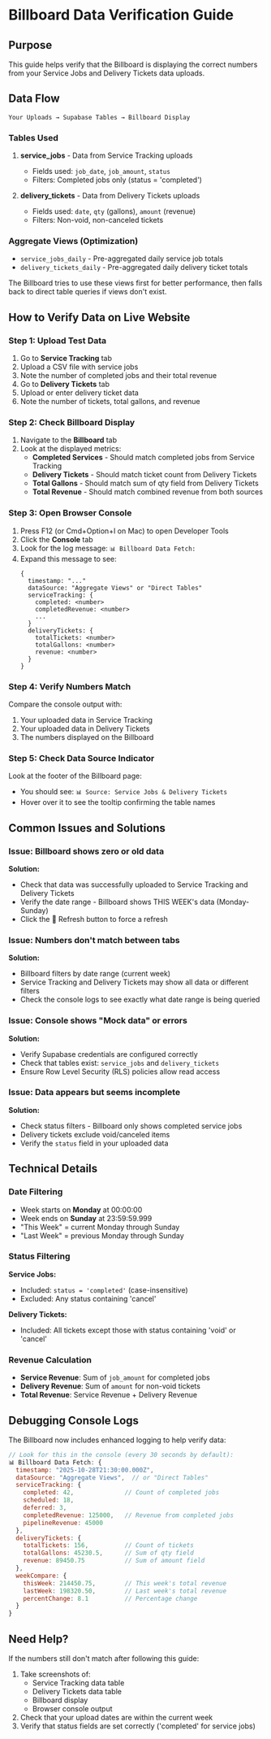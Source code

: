 # Billboard Data Verification Guide

## Purpose
This guide helps verify that the Billboard is displaying the correct numbers from your Service Jobs and Delivery Tickets data uploads.

## Data Flow

```
Your Uploads → Supabase Tables → Billboard Display
```

### Tables Used
1. **service_jobs** - Data from Service Tracking uploads
   - Fields used: `job_date`, `job_amount`, `status`
   - Filters: Completed jobs only (status = 'completed')
   
2. **delivery_tickets** - Data from Delivery Tickets uploads
   - Fields used: `date`, `qty` (gallons), `amount` (revenue)
   - Filters: Non-void, non-canceled tickets

### Aggregate Views (Optimization)
- `service_jobs_daily` - Pre-aggregated daily service job totals
- `delivery_tickets_daily` - Pre-aggregated daily delivery ticket totals

The Billboard tries to use these views first for better performance, then falls back to direct table queries if views don't exist.

## How to Verify Data on Live Website

### Step 1: Upload Test Data
1. Go to **Service Tracking** tab
2. Upload a CSV file with service jobs
3. Note the number of completed jobs and their total revenue
4. Go to **Delivery Tickets** tab
5. Upload or enter delivery ticket data
6. Note the number of tickets, total gallons, and revenue

### Step 2: Check Billboard Display
1. Navigate to the **Billboard** tab
2. Look at the displayed metrics:
   - **Completed Services** - Should match completed jobs from Service Tracking
   - **Delivery Tickets** - Should match ticket count from Delivery Tickets
   - **Total Gallons** - Should match sum of qty field from Delivery Tickets
   - **Total Revenue** - Should match combined revenue from both sources

### Step 3: Open Browser Console
1. Press F12 (or Cmd+Option+I on Mac) to open Developer Tools
2. Click the **Console** tab
3. Look for the log message: `📊 Billboard Data Fetch:`
4. Expand this message to see:
   ```
   {
     timestamp: "..."
     dataSource: "Aggregate Views" or "Direct Tables"
     serviceTracking: {
       completed: <number>
       completedRevenue: <number>
       ...
     }
     deliveryTickets: {
       totalTickets: <number>
       totalGallons: <number>
       revenue: <number>
     }
   }
   ```

### Step 4: Verify Numbers Match
Compare the console output with:
1. Your uploaded data in Service Tracking
2. Your uploaded data in Delivery Tickets
3. The numbers displayed on the Billboard

### Step 5: Check Data Source Indicator
Look at the footer of the Billboard page:
- You should see: `📊 Source: Service Jobs & Delivery Tickets`
- Hover over it to see the tooltip confirming the table names

## Common Issues and Solutions

### Issue: Billboard shows zero or old data
**Solution:** 
- Check that data was successfully uploaded to Service Tracking and Delivery Tickets
- Verify the date range - Billboard shows THIS WEEK's data (Monday-Sunday)
- Click the 🔄 Refresh button to force a refresh

### Issue: Numbers don't match between tabs
**Solution:**
- Billboard filters by date range (current week)
- Service Tracking and Delivery Tickets may show all data or different filters
- Check the console logs to see exactly what date range is being queried

### Issue: Console shows "Mock data" or errors
**Solution:**
- Verify Supabase credentials are configured correctly
- Check that tables exist: `service_jobs` and `delivery_tickets`
- Ensure Row Level Security (RLS) policies allow read access

### Issue: Data appears but seems incomplete
**Solution:**
- Check status filters - Billboard only shows completed service jobs
- Delivery tickets exclude void/canceled items
- Verify the `status` field in your uploaded data

## Technical Details

### Date Filtering
- Week starts on **Monday** at 00:00:00
- Week ends on **Sunday** at 23:59:59.999
- "This Week" = current Monday through Sunday
- "Last Week" = previous Monday through Sunday

### Status Filtering
**Service Jobs:**
- Included: `status = 'completed'` (case-insensitive)
- Excluded: Any status containing 'cancel'

**Delivery Tickets:**
- Included: All tickets except those with status containing 'void' or 'cancel'

### Revenue Calculation
- **Service Revenue**: Sum of `job_amount` for completed jobs
- **Delivery Revenue**: Sum of `amount` for non-void tickets
- **Total Revenue**: Service Revenue + Delivery Revenue

## Debugging Console Logs

The Billboard now includes enhanced logging to help verify data:

```javascript
// Look for this in the console (every 30 seconds by default):
📊 Billboard Data Fetch: {
  timestamp: "2025-10-28T21:30:00.000Z",
  dataSource: "Aggregate Views",  // or "Direct Tables"
  serviceTracking: {
    completed: 42,              // Count of completed jobs
    scheduled: 18,
    deferred: 3,
    completedRevenue: 125000,   // Revenue from completed jobs
    pipelineRevenue: 45000
  },
  deliveryTickets: {
    totalTickets: 156,          // Count of tickets
    totalGallons: 45230.5,      // Sum of qty field
    revenue: 89450.75           // Sum of amount field
  },
  weekCompare: {
    thisWeek: 214450.75,        // This week's total revenue
    lastWeek: 198320.50,        // Last week's total revenue
    percentChange: 8.1          // Percentage change
  }
}
```

## Need Help?

If the numbers still don't match after following this guide:
1. Take screenshots of:
   - Service Tracking data table
   - Delivery Tickets data table
   - Billboard display
   - Browser console output
2. Check that your upload dates are within the current week
3. Verify that status fields are set correctly ('completed' for service jobs)
